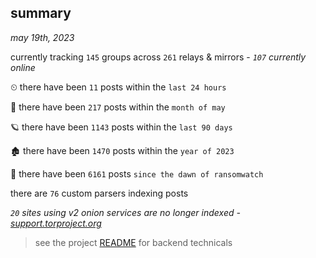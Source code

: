 
## summary
_may 19th, 2023_

currently tracking `145` groups across `261` relays & mirrors - _`107` currently online_

⏲ there have been `11` posts within the `last 24 hours`

🦈 there have been `217` posts within the `month of may`

🪐 there have been `1143` posts within the `last 90 days`

🏚 there have been `1470` posts within the `year of 2023`

🦕 there have been `6161` posts `since the dawn of ransomwatch`

there are `76` custom parsers indexing posts

_`20` sites using v2 onion services are no longer indexed - [support.torproject.org](https://support.torproject.org/onionservices/v2-deprecation/)_

> see the project [README](https://github.com/joshhighet/ransomwatch#ransomwatch--) for backend technicals
